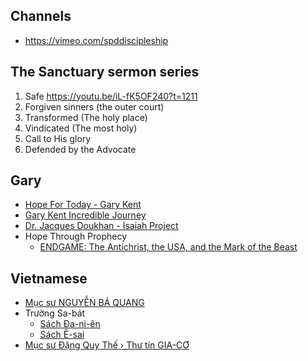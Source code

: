 ## Channels

- https://vimeo.com/spddiscipleship

## The Sanctuary sermon series

1. Safe https://youtu.be/iL-fK5OF240?t=1211
2. Forgiven sinners (the outer court)
3. Transformed (The holy place)
4. Vindicated (The most holy)
5. Call to His glory
6. Defended by the Advocate


## Gary

- [Hope For Today - Gary Kent](https://www.youtube.com/playlist?list=PLvu-24LvYmABW2I9GgdwLQwc3JvxgZP-u)
- [Gary Kent Incredible Journey](https://www.youtube.com/playlist?list=PLyQ3mRNhTiPNIm3AOOOwq69Jaj5mvKmZn)
- [Dr. Jacques Doukhan - Isaiah Project](https://youtube.com/playlist?list=PLn0AoLSVl1eqjyuvGxh_-0lk0kNsM7pX2)
- Hope Through Prophecy
  - [ENDGAME: The Antichrist, the USA, and the Mark of the Beast](https://www.youtube.com/watch?v=u7Q9FSXquQg)

## Vietnamese

- [Mục sư NGUYỄN BÁ QUANG](https://youtube.com/playlist?list=PLEQq0NQgL-mEbcYWBvYnLJvl3Rw4MAFd2)
- Trường Sa-bát
  - [Sách Đa-ni-ên](https://youtube.com/playlist?list=PL6Wo5wFr2MKdSibhEGR0vX4JypzSpM5ml)
  - [Sách Ê-sai](https://www.youtube.com/playlist?list=PL6Wo5wFr2MKeF6NUYFxW9imBhlqvbPnVd)
- [Mục sư Đặng Quy Thế › Thư tín GIA-CƠ](https://www.youtube.com/playlist?list=PLEQq0NQgL-mGRLs8UFDSAkmVPLsY7c8LW)
